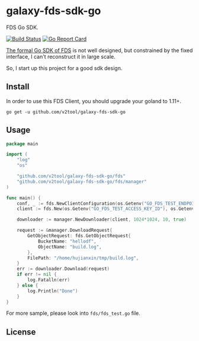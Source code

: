 # galaxy-fds-sdk-go
FDS Go SDK.

[![Build Status](https://travis-ci.org/hujianxin/galaxy-fds-sdk-go.svg?branch=master)](https://travis-ci.org/hujianxin/galaxy-fds-sdk-go)
[![Go Report Card](https://goreportcard.com/badge/github.com/hujianxin/galaxy-fds-sdk-go)](https://goreportcard.com/report/github.com/hujianxin/galaxy-fds-sdk-go)

[The formal Go SDK of FDS](https://github.com/XiaoMi/galaxy-fds-sdk-golang) is not well designed, but constrained by the fixed interface, I can't reconstruct it in large scale.

So, I start up this project for a good sdk design. 

## Install
In order to use this FDS Client, you should upgrade your goland to 1.11+.

`go get -u github.com/v2tool/galaxy-fds-sdk-go`

## Usage
```go
package main

import (
	"log"
	"os"

	"github.com/v2tool/galaxy-fds-sdk-go/fds"
	"github.com/v2tool/galaxy-fds-sdk-go/fds/manager"
)

func main() {
	conf, _ := fds.NewClientConfiguration(os.Getenv("GO_FDS_TEST_ENDPOINT"))
	client := fds.New(os.Getenv("GO_FDS_TEST_ACCESS_KEY_ID"), os.Getenv("GO_FDS_TEST_ACCESS_KEY_SECRET"), conf)

	downloader := manager.NewDownloader(client, 1024*1024, 10, true)

	request := &manager.DownloadRequest{
		GetObjectRequest: fds.GetObjectRequest{
			BucketName: "hellodf",
			ObjectName: "build.log",
		},
		FilePath: "/home/hujianxin/tmp/build.log",
	}
	err := downloader.Download(request)
	if err != nil {
		log.Fatalln(err)
	} else {
		log.Println("Done")
	}
}
```

For more sample, please look into `fds/fds_test.go` file.

## License
